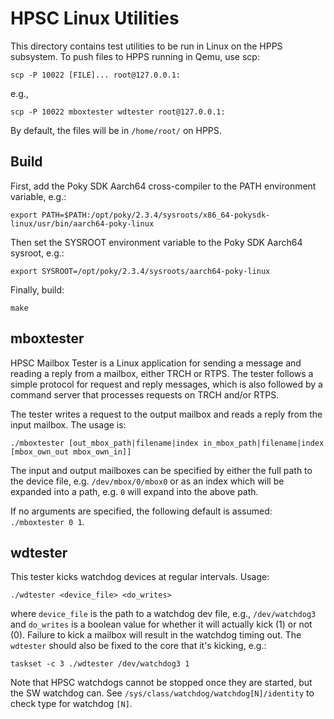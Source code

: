 HPSC Linux Utilities
===================

This directory contains test utilities to be run in Linux on the HPPS subsystem.
To push files to HPPS running in Qemu, use scp:

    scp -P 10022 [FILE]... root@127.0.0.1:

e.g., 

    scp -P 10022 mboxtester wdtester root@127.0.0.1:

By default, the files will be in `/home/root/` on HPPS.

Build
-----

First, add the Poky SDK Aarch64 cross-compiler to the PATH environment variable,
e.g.:

    export PATH=$PATH:/opt/poky/2.3.4/sysroots/x86_64-pokysdk-linux/usr/bin/aarch64-poky-linux

Then set the SYSROOT environment variable to the Poky SDK Aarch64 sysroot, e.g.:

    export SYSROOT=/opt/poky/2.3.4/sysroots/aarch64-poky-linux

Finally, build:

    make

mboxtester
-----

HPSC Mailbox Tester is a Linux application for sending a message and reading a
reply from a mailbox, either TRCH or RTPS. The tester follows a simple protocol
for request and reply messages, which is also followed by a command server
that processes requests on TRCH and/or RTPS.

The tester writes a request to the output mailbox and reads a reply from
the input mailbox. The usage is:

    ./mboxtester [out_mbox_path|filename|index in_mbox_path|filename|index  [mbox_own_out mbox_own_in]]

The input and output mailboxes can be specified by either the full path to the
device file, e.g. `/dev/mbox/0/mbox0` or as an index which will
be expanded into a path, e.g. `0` will expand into the above path.

If no arguments are specified, the following default is assumed: `./mboxtester 0 1`.

wdtester
-----

This tester kicks watchdog devices at regular intervals.
Usage:

    ./wdtester <device_file> <do_writes>

where `device_file` is the path to a watchdog dev file, e.g., `/dev/watchdog3`
and `do_writes` is a boolean value for whether it will actually kick (1) or not
(0).
Failure to kick a mailbox will result in the watchdog timing out.
The `wdtester` should also be fixed to the core that it's kicking, e.g.:

    taskset -c 3 ./wdtester /dev/watchdog3 1

Note that HPSC watchdogs cannot be stopped once they are started, but the SW
watchdog can.
See `/sys/class/watchdog/watchdog[N]/identity` to check type for watchdog `[N]`.
